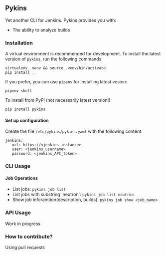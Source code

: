 ## Pykins

Yet another CLI for Jenkins.
Pykins provides you with:

  * The ability to analyze builds

### Installation

A virtual environment is recommended for development.
To install the latest version of `pykins`, run the following commands:

    virtualenv .venv && source .venv/bin/activate
    pip install .

If you prefer, you can use `pipenv` for installing latest vesion:

    pipenv shell

To install from PyPi (not necessarily latest version!):

    pip install pykins

#### Set up configuration

Create the file `/etc/pykins/pykins.yaml` with the following content:

```
jenkins:
   url: https://<jenkins_instance> 
   user: <jenkins_username>
   password: <jenkins_API_token>
```

### CLI Usage

#### Job Operations

* List jobs: `pykins job list`
* List jobs with substring 'neutron': `pykins job list neutron`
* Show job inforamtion(description, builds): `pykins job show <job_name>`

### API Usage

Work in progress

### How to contribute?
Using pull requests
